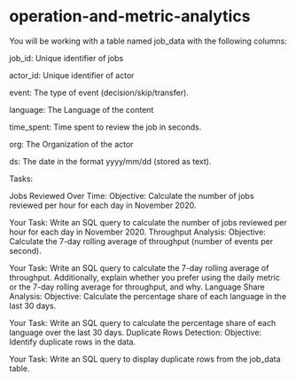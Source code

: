 # operation-and-metric-analytics

You will be working with a table named job_data with the following columns:

job_id: Unique identifier of jobs

actor_id: Unique identifier of actor

event: The type of event (decision/skip/transfer).

language: The Language of the content

time_spent: Time spent to review the job in seconds.

org: The Organization of the actor

ds: The date in the format yyyy/mm/dd (stored as text).

Tasks:

Jobs Reviewed Over Time:
Objective: Calculate the number of jobs reviewed per hour for each day in November 2020.

Your Task: Write an SQL query to calculate the number of jobs reviewed per hour for each day in November 2020.
Throughput Analysis:
Objective: Calculate the 7-day rolling average of throughput (number of events per second).

Your Task: Write an SQL query to calculate the 7-day rolling average of throughput. Additionally, explain whether you prefer using the daily metric or the 7-day rolling average for throughput, and why.
Language Share Analysis:
Objective: Calculate the percentage share of each language in the last 30 days.

Your Task: Write an SQL query to calculate the percentage share of each language over the last 30 days.
Duplicate Rows Detection:
Objective: Identify duplicate rows in the data.

Your Task: Write an SQL query to display duplicate rows from the job_data table.
